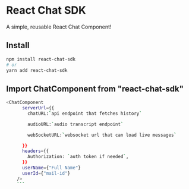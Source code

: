 # React Chat SDK

A simple, reusable React Chat Component!

## Install

```bash
npm install react-chat-sdk
# or
yarn add react-chat-sdk
```

## Import ChatComponent from "react-chat-sdk"

````bash
<ChatComponent
      serverUrl={{
        chatURL:`api endpoint that fetches history`

        audioURL:`audio transcript endpoint`

        webSocketURL:`websocket url that can load live messages`

      }}
      headers={{
        Authorization: `auth token if needed`,
      }}
      userName={"Full Name"}
      userId={"mail-id"}
    />
    ```
````
